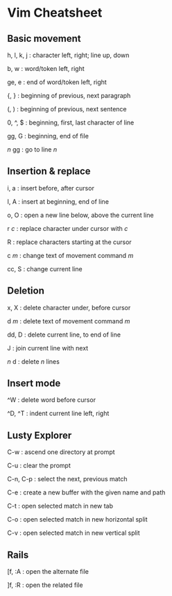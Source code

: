 # Vim Cheatsheet

## Basic movement
h, l, k, j
: character left, right; line up, down

b, w
: word/token left, right

ge, e
: end of word/token left, right

{, }
: beginning of previous, next paragraph

(, )
: beginning of previous, next sentence

0, ^, $
: beginning, first, last character of line

gg, G
: beginning, end of file

_n_ gg
: go to line _n_

## Insertion & replace
i, a
: insert before, after cursor

I, A
: insert at beginning, end of line

o, O
: open a new line below, above the current line

r _c_
: replace character under cursor with _c_

R
: replace characters starting at the cursor

c _m_
: change text of movement command _m_

cc, S
: change current line

## Deletion
x, X
: delete character under, before cursor

d _m_
: delete text of movement command _m_

dd, D
: delete current line, to end of line

J
: join current line with next

_n_ d
: delete _n_ lines

## Insert mode
^W
: delete word before cursor

^D, ^T
: indent current line left, right

## Lusty Explorer

C-w
: ascend one directory at prompt

C-u
: clear the prompt

C-n, C-p
: select the next, previous match

C-e
: create a new buffer with the given name and path

C-t
: open selected match in new tab

C-o
: open selected match in new horizontal split

C-v
: open selected match in new vertical split

## Rails
[f, :A
: open the alternate file

]f, :R
: open the related file
